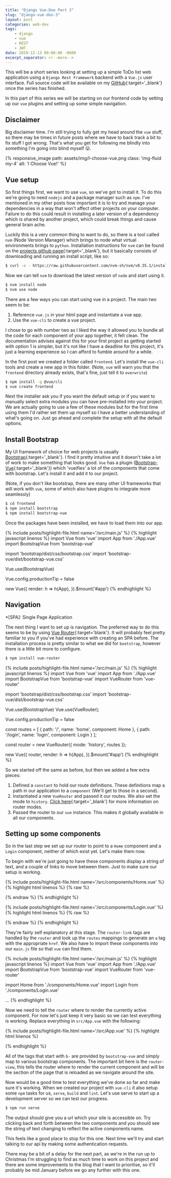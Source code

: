 ```yaml
---
title: "Django Vue-Doo Part 3"
slug: "django-vue-doo-3"
layout: post
categories: web-dev
tags: 
    - django
    - vue
    - REST
    - JWT
date: 2019-12-13 09:00:00 -0600
excerpt_separator: <!--more-->
---
```


This will be a short series looking at setting up a simple ToDo list web application using a `Django Rest Framework` backend with a `Vue.js` user interface. Full source code will be available on my [GitHub](https://github.com/tombloor){:target='_blank'} once the series has finished.

In this part of this series we will be starting on our frontend code by setting up our `vue` plugins and setting up some simple navigation.

<!--more-->

## Disclaimer

Big disclaimer time. I'm still trying to fully get my head around the `vue` stuff, so there may be times in future posts where we have to back track a bit to fix stuff I got wrong. That's what you get for following me blindly into something I'm going into blind myself 😛.

<div class='row'>
    <div class='col-lg-6 col-md-8 mx-auto'>
        {% responsive_image path: assets/img/I-choose-vue.png class: 'img-fluid my-4' alt: 'I Choose Vue!' %}
    </div>
</div>

## Vue setup

So first things first, we want to use `vue`, so we've got to install it. To do this we're going to need `nodejs` and a package manager such as `npm`. I've mentioned in my other posts how important it is to try and manage your dependencies in a way that won't affect other projects on your computer. Failure to do this could result in installing a later version of a dependency which is shared by another project, which could break things and cause general brain ache.

Luckily this is a very common thing to want to do, so there is a tool called `nvm` (Node Version Manager) which brings to node what virtual environments brings to `python`. Installation instructions for `nvm` can be found on the [projects github page](https://github.com/nvm-sh/nvm){:target='_blank'}, but it basically consists of downloading and running an install script, like so:

```sh
$ curl -o - https://raw.githubusercontent.com/nvm-sh/nvm/v0.35.1/install.sh | bash
```

Now we can tell `nvm` to download the latest version of `node` and start using it.

```sh
$ nvm install node
$ nvm use node
```

There are a few ways you can start using vue in a project. The main two seem to be:

1. Reference `vue.js` in your html page and instantiate a vue app.
2. Use the `vue-cli` to create a vue project.

I chose to go with number two as I liked the way it allowed you to bundle all the code for each component of your app together, it felt clean. The documentation advises against this for your first project as getting started with option 1 is simpler, but it's not like I have a deadline for this project, it's just a learning experience so I can afford to fumble around for a while.

In the first post we created a folder called `frontend`. Let's install the `vue-cli` tools and create a new app in this folder. (Note, `vue` will warn you that the `frontend` directory already exists, that's fine, just tell it to `overwrite`)

```sh
$ npm install -g @vue/cli
$ vue create frontend
```

Next the installer ask you if you want the default setup or if you want to manually select extra modules you can have pre-installed into your project. We are actually going to use a few of these modules but for the first time using them I'd rather set them up myself so I have a better understanding of what's going on. Just go ahead and complete the setup with all the default options.

## Install Bootstrap

My UI framework of choice for web projects is usually [Bootstrap](https://getbootstrap.com/){:target='_blank'}. I find it pretty intuitive and it doesn't take a lot of work to make something that looks good. `Vue` has a plugin ([Bootstrap-Vue](https://bootstrap-vue.js.org/){:target='_blank'}) which 'vueifies' a lot of the components that come with bootstrap. Let's install it and add it to our project.

(Note, if you don't like bootstrap, there are many other UI frameworks that will work with `vue`, some of which also have plugins to integrate more seamlessly)

```sh
$ cd frontend
$ npm install bootstrap
$ npm install bootstrap-vue
```

Once the packages have been installed, we have to load them into our app.

{% include posts/highlight-file.html name='/src/main.js' %}
{% highlight javascript linenos %}
import Vue from 'vue'
import App from './App.vue'
import BootstrapVue from 'bootstrap-vue'

import 'bootstrap/dist/css/bootstrap.css'
import 'bootstrap-vue/dist/bootstrap-vue.css'

Vue.use(BootstrapVue)

Vue.config.productionTip = false

new Vue({
  render: h => h(App),
}).$mount('#app')
{% endhighlight %}

## Navigation
*[SPA]: Single Page Application

The next thing I want to set up is navigation. The preferred way to do this seems to be by using [Vue Router](https://router.vuejs.org/){:target='blank'}. It will probably feel pretty familiar to you if you've had experience with creating an SPA before. The installation process is pretty similar to what we did for `bootstrap`, however there is a little bit more to configure.

```sh 
$ npm install vue-router
```

{% include posts/highlight-file.html name='/src/main.js' %}
{% highlight javascript linenos %}
import Vue from 'vue'
import App from './App.vue'
import BootstrapVue from 'bootstrap-vue'
import VueRouter from 'vue-router'

import 'bootstrap/dist/css/bootstrap.css'
import 'bootstrap-vue/dist/bootstrap-vue.css'

Vue.use(BootstrapVue)
Vue.use(VueRouter);

Vue.config.productionTip = false

const routes = [
  { path: '/', name: 'home', component: Home },
  { path: '/login', name: 'login', component: Login }
];

const router = new VueRouter({
  mode: 'history',
  routes
});

new Vue({
  router,
  render: h => h(App),
}).$mount('#app')
{% endhighlight %}

So we started off the same as before, but then we added a few extra pieces:

1. Defined a `constant` to hold our route definitions. These definitions map a path in our application to a `component` (We'll get to those in a second).
2. Instantiated a new `VueRouter` and passed it our routes. We also set the mode to `history`. [Click here](https://router.vuejs.org/api/#mode){:target='_blank'} for more information on router modes.
3. Passed the router to our `vue` instance. This makes it globally available in all our components.

## Setting up some components

So in the last step we set up our router to point to a `Home` component and a `Login` component, neither of which exist yet. Let's make them now.

To begin with we're just going to have these components display a string of text, and a couple of links to move between them. Just to make sure our setup is working.

<div class='row'>
  <div class='col-xl-6'>
{% include posts/highlight-file.html name='/src/components/Home.vue' %}
{% highlight html linenos %}
{% raw %}
<template>
    <div>
        <router-link to="/">Home</router-link>
        <router-link to="login">Login</router-link>
        <p>I am the home component</p>
    </div>
</template>

<script>
export default {
    name: 'Home'
}
</script>
{% endraw %}
{% endhighlight %}
  </div>

  <div class='col-xl-6'>
{% include posts/highlight-file.html name='/src/components/Login.vue' %}
{% highlight html linenos %}
{% raw %}
<template>
    <div>
        <router-link to="/">Home</router-link>
        <router-link to="login">Login</router-link>
        <p>I am the login component</p>
    </div>
</template>

<script>
export default {
    name: 'Login'
}
</script>
{% endraw %}
{% endhighlight %}
  </div>
</div>

They're fairly self explanatory at this stage. The `router-link` tags are handled by the `router` and look up the `routes` mappings to generate an `a` tag with the appropriate `href`. We also have to import these components into our `main.js` file so that `vue` can find them.

{% include posts/highlight-file.html name='/src/main.js' %}
{% highlight javascript linenos %}
import Vue from 'vue'
import App from './App.vue'
import BootstrapVue from 'bootstrap-vue'
import VueRouter from 'vue-router'

import Home from './components/Home.vue'
import Login from './components/Login.vue'

...
{% endhighlight %}

Now we need to tell the `router` where to render the currently active component. For now let's just keep it very basic so we can test everything is working. Replace everything in `src/App.vue` with the following:

{% include posts/highlight-file.html name='/src/App.vue' %}
{% highlight html linenos %}
<template>
  <div id="app" v-cloak>
    <b-container>
      <b-row align-h='center'>
        <b-col cols='8'>
          <router-view></router-view>
        </b-col>
      </b-row>
    </b-container>
  </div>
</template>

<script>
export default {
  name: 'app'
}
</script>
{% endhighlight %}

All of the tags that start with `b-` are provided by `bootstrap-vue` and simply map to various bootstrap components. The important bit here is the `router-view`, this tells the router where to render the current component and will be the section of the page that is reloaded as we navigate around the site.

Now would be a good time to test everything we've done so far and make sure it's working. When we created our project with `vue-cli` it also setup some `npm` tasks for us, `serve`, `build` and `lint`. Let's use serve to start up a development server so we can test our progress.

```sh
$ npm run serve
```

The output should give you a url which your site is accessible on. Try clicking back and forth between the two components and you should see the string of text changing to reflect the active components name.

This feels like a good place to stop for this one. Next time we'll try and start talking to our api by making some authentication requests. 

There may be a bit of a delay for the next part, as we're in the run up to Christmas I'm struggling to find as much time to work on this project and there are some improvements to the blog that I want to prioritise, so it'll probably be mid January before we go any further with this one.
